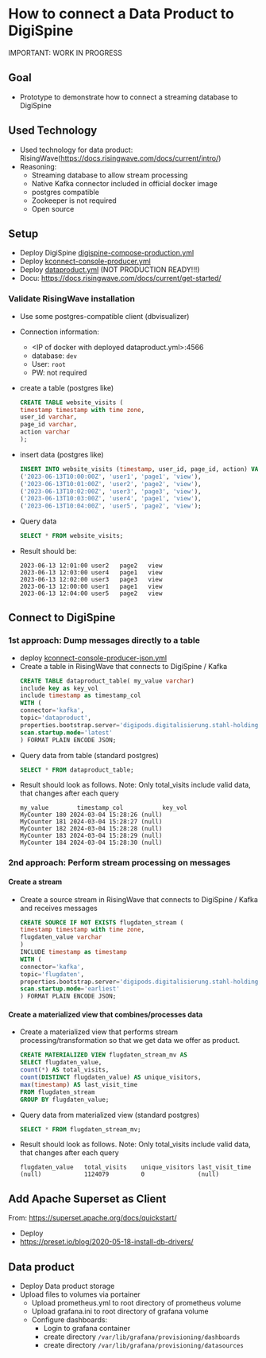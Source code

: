 # How to connect a Data Product to DigiSpine

IMPORTANT: WORK IN PROGRESS

## Goal 
- Prototype to demonstrate how to connect a streaming database to DigiSpine

## Used Technology 
- Used technology for data product: RisingWave(https://docs.risingwave.com/docs/current/intro/)
- Reasoning: 
  - Streaming database to allow stream processing
  - Native Kafka connector included in official docker image
  - postgres compatible 
  - Zookeeper is not required 
  - Open source 

## Setup 
- Deploy DigiSpine [digispine-compose-production.yml](../DigiSpine/digispine_production.yml) 
- Deploy [kconnect-console-producer.yml](../DigiSpine/kafka-connect-clients/kconnect-console-producer.yml)
- Deploy [dataproduct.yml](dataproduct.yml) (NOT PRODUCTION READY!!!)
- Docu: https://docs.risingwave.com/docs/current/get-started/

### Validate RisingWave installation
- Use some postgres-compatible client (dbvisualizer)

- Connection information: 
  - \<IP of docker with deployed dataproduct.yml\>:4566 
  - database: `dev`
  - User: `root`
  - PW: not required

- create a table (postgres like) 
    ```sql
    CREATE TABLE website_visits (
    timestamp timestamp with time zone,
    user_id varchar,
    page_id varchar,
    action varchar
    );
    ``` 
- insert data (postgres like)
    ```sql
    INSERT INTO website_visits (timestamp, user_id, page_id, action) VALUES
    ('2023-06-13T10:00:00Z', 'user1', 'page1', 'view'),
    ('2023-06-13T10:01:00Z', 'user2', 'page2', 'view'),
    ('2023-06-13T10:02:00Z', 'user3', 'page3', 'view'),
    ('2023-06-13T10:03:00Z', 'user4', 'page1', 'view'),
    ('2023-06-13T10:04:00Z', 'user5', 'page2', 'view');
    ``` 

- Query data 
    ```sql
    SELECT * FROM website_visits;
    ``` 
- Result should be:
    ```
    2023-06-13 12:01:00	user2	page2	view
    2023-06-13 12:03:00	user4	page1	view
    2023-06-13 12:02:00	user3	page3	view
    2023-06-13 12:00:00	user1	page1	view
    2023-06-13 12:04:00	user5	page2	view
    ```

## Connect to DigiSpine
### 1st approach: Dump messages directly to a table

- deploy [kconnect-console-producer-json.yml](kconnect-console-producer-json.yml)
- Create a table in RisingWave that connects to DigiSpine / Kafka
  ```sql
  CREATE TABLE dataproduct_table( my_value varchar)
  include key as key_vol
  include timestamp as timestamp_col
  WITH (
  connector='kafka',
  topic='dataproduct',
  properties.bootstrap.server='digipods.digitalisierung.stahl-holding-saar.de:9092',
  scan.startup.mode='latest'
  ) FORMAT PLAIN ENCODE JSON;
  ```
- Query data from table (standard postgres)
    ```sql
    SELECT * FROM dataproduct_table;
    ```
- Result should look as follows. Note: Only total_visits include valid data, that changes after each query
   ```
  my_value        timestamp_col           key_vol
  MyCounter 180	2024-03-04 15:28:26	(null)
  MyCounter 181	2024-03-04 15:28:27	(null)
  MyCounter 182	2024-03-04 15:28:28	(null)
  MyCounter 183	2024-03-04 15:28:29	(null)
  MyCounter 184	2024-03-04 15:28:30	(null)
  ```

### 2nd approach: Perform stream processing on messages
#### Create a stream 
- Create a source stream in RisingWave that connects to DigiSpine / Kafka and receives messages
    ```sql
    CREATE SOURCE IF NOT EXISTS flugdaten_stream (
    timestamp timestamp with time zone,
    flugdaten_value varchar
    )
    INCLUDE timestamp as timestamp
    WITH (
    connector='kafka',
    topic='flugdaten',
    properties.bootstrap.server='digipods.digitalisierung.stahl-holding-saar.de:9092',
    scan.startup.mode='earliest'
    ) FORMAT PLAIN ENCODE JSON;
    ```
#### Create a materialized view that combines/processes data
- Create a materialized view that performs stream processing/transformation so that we get  data we offer as product. 
    ```sql
    CREATE MATERIALIZED VIEW flugdaten_stream_mv AS
    SELECT flugdaten_value,
    count(*) AS total_visits,
    count(DISTINCT flugdaten_value) AS unique_visitors,
    max(timestamp) AS last_visit_time
    FROM flugdaten_stream
    GROUP BY flugdaten_value;
    ```
- Query data from materialized view (standard postgres)
    ```sql
    SELECT * FROM flugdaten_stream_mv;
    ```
- Result should look as follows. Note: Only total_visits include valid data, that changes after each query 
   ```
  flugdaten_value	total_visits	unique_visitors	last_visit_time
  (null)	        1124079	        0	            (null)
  ```

## Add Apache Superset as Client
From: https://superset.apache.org/docs/quickstart/  
- Deploy 
- https://preset.io/blog/2020-05-18-install-db-drivers/

## Data product
- Deploy Data product storage
- Upload files to volumes via portainer
  - Upload prometheus.yml to root directory of prometheus volume
  - Upload grafana.ini to root directory of grafana volume
  - Configure dashboards:                     
    - Login to grafana container
    - create directory `/var/lib/grafana/provisioning/dashboards`
    - create directory `/var/lib/grafana/provisioning/datasources`
    
